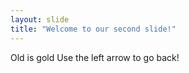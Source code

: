 ```yaml
---
layout: slide
title: "Welcome to our second slide!"
---
```

Old is gold
Use the left arrow to go back!
